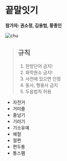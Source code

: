 # 끝말잇기

**참가자: 권소정, 김용범, 황종인**

![chu](https://i.pinimg.com/originals/0c/b5/7c/0cb57ca1043f34fb720c5630a3677e99.gif)

>## 규칙
>1. 한방단어 금지!
>2. 화학원소 금지!
>3. 사전에 있으면 인정
>4. 동사, 형용사 금지
>5. 두음법칙 허용

- 자전거
- 거미줄
- 줄넘기
- 기러기
- 기소유예
- 예절
- 절편
- 편두통  
- 통스팸